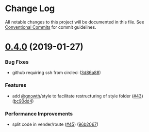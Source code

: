 # Change Log

All notable changes to this project will be documented in this file.
See [Conventional Commits](https://conventionalcommits.org) for commit guidelines.

# [0.4.0](https://github.com/gnowth/react/compare/v0.2.0...v0.4.0) (2019-01-27)


### Bug Fixes

* github requiring ssh from circleci ([3d86a88](https://github.com/gnowth/react/commit/3d86a88))


### Features

* add [@gnowth](https://github.com/gnowth)/style to facilitate restructuring of style folder ([#43](https://github.com/gnowth/react/issues/43)) ([bc90dd4](https://github.com/gnowth/react/commit/bc90dd4))


### Performance Improvements

* split code in vender/route ([#45](https://github.com/gnowth/react/issues/45)) ([96b2067](https://github.com/gnowth/react/commit/96b2067))
